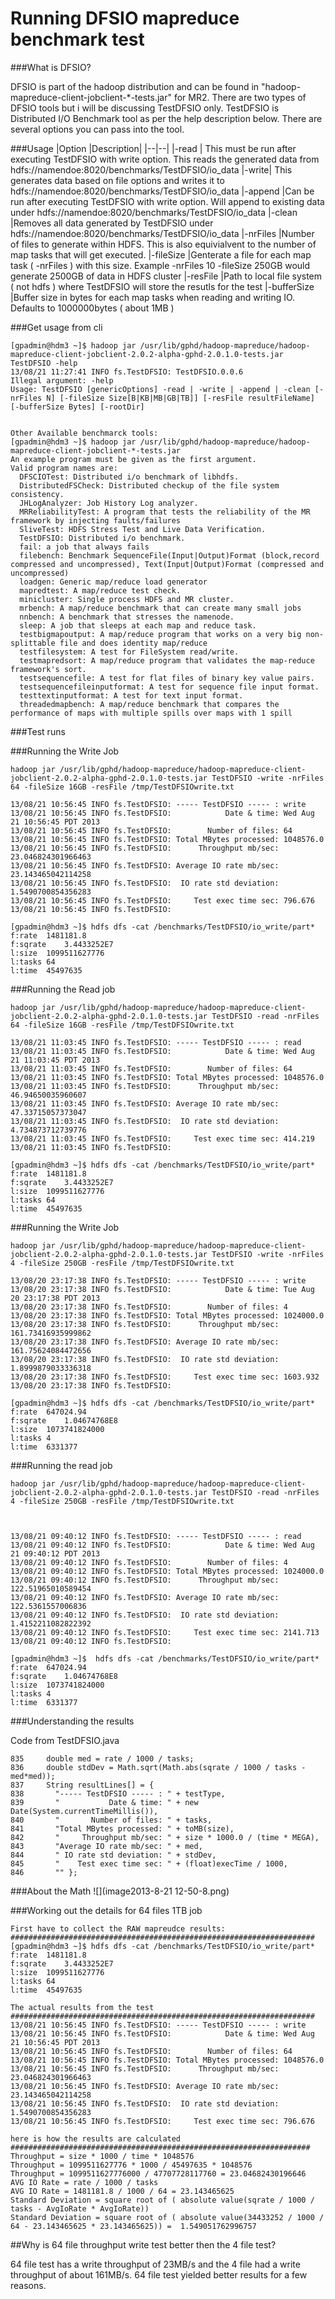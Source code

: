 # Running DFSIO mapreduce benchmark test

###What is DFSIO?

DFSIO is part of the hadoop distribution and can be found in "hadoop-mapreduce-client-jobclient-*-tests.jar" for MR2.   There are two types of DFSIO tools but i will be discussing TestDFSIO only.  TestDFSIO is Distributed I/O Benchmark tool as per the help description below.  There are several options you can pass into the tool.

###Usage
|Option	|Description|
|--|--|
|-read | This must be run after executing TestDFSIO with write option. This reads the generated data from hdfs://namendoe:8020/benchmarks/TestDFSIO/io_data
|-write| This generates data based on file options and writes it to hdfs://namendoe:8020/benchmarks/TestDFSIO/io_data
|-append |Can be run after executing TestDFSIO with write option. Will append to existing data under hdfs://namendoe:8020/benchmarks/TestDFSIO/io_data
|-clean	|Removes all data generated by TestDFSIO under hdfs://namendoe:8020/benchmarks/TestDFSIO/io_data
|-nrFiles	|Number of files to generate within HDFS. This is also equivialvent to the number of map tasks that will get executed.
|-fileSize	|Genterate a file for each map task ( -nrFiles ) with this size. Example -nrFiles 10 -fileSize 250GB would generate 2500GB of data in HDFS cluster
|-resFile	|Path to local file system ( not hdfs ) where TestDFSIO will store the resutls for the test
|-bufferSize	|Buffer size in bytes for each map tasks when reading and writing IO. Defaults to 1000000bytes ( about 1MB )

###Get usage from cli

```
[gpadmin@hdm3 ~]$ hadoop jar /usr/lib/gphd/hadoop-mapreduce/hadoop-mapreduce-client-jobclient-2.0.2-alpha-gphd-2.0.1.0-tests.jar TestDFSIO -help
13/08/21 11:27:41 INFO fs.TestDFSIO: TestDFSIO.0.0.6
Illegal argument: -help
Usage: TestDFSIO [genericOptions] -read | -write | -append | -clean [-nrFiles N] [-fileSize Size[B|KB|MB|GB|TB]] [-resFile resultFileName] [-bufferSize Bytes] [-rootDir]
 
 
Other Available benchmarck tools:
[gpadmin@hdm3 ~]$ hadoop jar /usr/lib/gphd/hadoop-mapreduce/hadoop-mapreduce-client-jobclient-*-tests.jar
An example program must be given as the first argument.
Valid program names are:
  DFSCIOTest: Distributed i/o benchmark of libhdfs.
  DistributedFSCheck: Distributed checkup of the file system consistency.
  JHLogAnalyzer: Job History Log analyzer.
  MRReliabilityTest: A program that tests the reliability of the MR framework by injecting faults/failures
  SliveTest: HDFS Stress Test and Live Data Verification.
  TestDFSIO: Distributed i/o benchmark.
  fail: a job that always fails
  filebench: Benchmark SequenceFile(Input|Output)Format (block,record compressed and uncompressed), Text(Input|Output)Format (compressed and uncompressed)
  loadgen: Generic map/reduce load generator
  mapredtest: A map/reduce test check.
  minicluster: Single process HDFS and MR cluster.
  mrbench: A map/reduce benchmark that can create many small jobs
  nnbench: A benchmark that stresses the namenode.
  sleep: A job that sleeps at each map and reduce task.
  testbigmapoutput: A map/reduce program that works on a very big non-splittable file and does identity map/reduce
  testfilesystem: A test for FileSystem read/write.
  testmapredsort: A map/reduce program that validates the map-reduce framework's sort.
  testsequencefile: A test for flat files of binary key value pairs.
  testsequencefileinputformat: A test for sequence file input format.
  testtextinputformat: A test for text input format.
  threadedmapbench: A map/reduce benchmark that compares the performance of maps with multiple spills over maps with 1 spill
```

###Test runs

###Running the Write Job
```
hadoop jar /usr/lib/gphd/hadoop-mapreduce/hadoop-mapreduce-client-jobclient-2.0.2-alpha-gphd-2.0.1.0-tests.jar TestDFSIO -write -nrFiles 64 -fileSize 16GB -resFile /tmp/TestDFSIOwrite.txt

13/08/21 10:56:45 INFO fs.TestDFSIO: ----- TestDFSIO ----- : write
13/08/21 10:56:45 INFO fs.TestDFSIO:            Date & time: Wed Aug 21 10:56:45 PDT 2013
13/08/21 10:56:45 INFO fs.TestDFSIO:        Number of files: 64
13/08/21 10:56:45 INFO fs.TestDFSIO: Total MBytes processed: 1048576.0
13/08/21 10:56:45 INFO fs.TestDFSIO:      Throughput mb/sec: 23.046824301966463
13/08/21 10:56:45 INFO fs.TestDFSIO: Average IO rate mb/sec: 23.143465042114258
13/08/21 10:56:45 INFO fs.TestDFSIO:  IO rate std deviation: 1.5490700854356283
13/08/21 10:56:45 INFO fs.TestDFSIO:     Test exec time sec: 796.676
13/08/21 10:56:45 INFO fs.TestDFSIO:

[gpadmin@hdm3 ~]$ hdfs dfs -cat /benchmarks/TestDFSIO/io_write/part*
f:rate	1481181.8
f:sqrate	3.4433252E7
l:size	1099511627776
l:tasks	64
l:time	45497635
```

###Running the Read job

```
hadoop jar /usr/lib/gphd/hadoop-mapreduce/hadoop-mapreduce-client-jobclient-2.0.2-alpha-gphd-2.0.1.0-tests.jar TestDFSIO -read -nrFiles 64 -fileSize 16GB -resFile /tmp/TestDFSIOwrite.txt

13/08/21 11:03:45 INFO fs.TestDFSIO: ----- TestDFSIO ----- : read
13/08/21 11:03:45 INFO fs.TestDFSIO:            Date & time: Wed Aug 21 11:03:45 PDT 2013
13/08/21 11:03:45 INFO fs.TestDFSIO:        Number of files: 64
13/08/21 11:03:45 INFO fs.TestDFSIO: Total MBytes processed: 1048576.0
13/08/21 11:03:45 INFO fs.TestDFSIO:      Throughput mb/sec: 46.94650035960607
13/08/21 11:03:45 INFO fs.TestDFSIO: Average IO rate mb/sec: 47.33715057373047
13/08/21 11:03:45 INFO fs.TestDFSIO:  IO rate std deviation: 4.734873712739776
13/08/21 11:03:45 INFO fs.TestDFSIO:     Test exec time sec: 414.219
13/08/21 11:03:45 INFO fs.TestDFSIO:

[gpadmin@hdm3 ~]$ hdfs dfs -cat /benchmarks/TestDFSIO/io_write/part*
f:rate	1481181.8
f:sqrate	3.4433252E7
l:size	1099511627776
l:tasks	64
l:time	45497635
```

###Running the Write Job
```
hadoop jar /usr/lib/gphd/hadoop-mapreduce/hadoop-mapreduce-client-jobclient-2.0.2-alpha-gphd-2.0.1.0-tests.jar TestDFSIO -write -nrFiles 4 -fileSize 250GB -resFile /tmp/TestDFSIOwrite.txt

13/08/20 23:17:38 INFO fs.TestDFSIO: ----- TestDFSIO ----- : write
13/08/20 23:17:38 INFO fs.TestDFSIO:            Date & time: Tue Aug 20 23:17:38 PDT 2013
13/08/20 23:17:38 INFO fs.TestDFSIO:        Number of files: 4
13/08/20 23:17:38 INFO fs.TestDFSIO: Total MBytes processed: 1024000.0
13/08/20 23:17:38 INFO fs.TestDFSIO:      Throughput mb/sec: 161.73416935999862
13/08/20 23:17:38 INFO fs.TestDFSIO: Average IO rate mb/sec: 161.75624084472656
13/08/20 23:17:38 INFO fs.TestDFSIO:  IO rate std deviation: 1.8999879033336318
13/08/20 23:17:38 INFO fs.TestDFSIO:     Test exec time sec: 1603.932
13/08/20 23:17:38 INFO fs.TestDFSIO:

[gpadmin@hdm3 ~]$ hdfs dfs -cat /benchmarks/TestDFSIO/io_write/part*
f:rate	647024.94
f:sqrate	1.04674768E8
l:size	1073741824000
l:tasks	4
l:time	6331377
```

###Running the read job
```
hadoop jar /usr/lib/gphd/hadoop-mapreduce/hadoop-mapreduce-client-jobclient-2.0.2-alpha-gphd-2.0.1.0-tests.jar TestDFSIO -read -nrFiles 4 -fileSize 250GB -resFile /tmp/TestDFSIOwrite.txt


 
13/08/21 09:40:12 INFO fs.TestDFSIO: ----- TestDFSIO ----- : read
13/08/21 09:40:12 INFO fs.TestDFSIO:            Date & time: Wed Aug 21 09:40:12 PDT 2013
13/08/21 09:40:12 INFO fs.TestDFSIO:        Number of files: 4
13/08/21 09:40:12 INFO fs.TestDFSIO: Total MBytes processed: 1024000.0
13/08/21 09:40:12 INFO fs.TestDFSIO:      Throughput mb/sec: 122.51965010589454
13/08/21 09:40:12 INFO fs.TestDFSIO: Average IO rate mb/sec: 122.5361557006836
13/08/21 09:40:12 INFO fs.TestDFSIO:  IO rate std deviation: 1.4152211082822392
13/08/21 09:40:12 INFO fs.TestDFSIO:     Test exec time sec: 2141.713
13/08/21 09:40:12 INFO fs.TestDFSIO:

[gpadmin@hdm3 ~]$  hdfs dfs -cat /benchmarks/TestDFSIO/io_write/part*
f:rate	647024.94
f:sqrate	1.04674768E8
l:size	1073741824000
l:tasks	4
l:time	6331377
```

###Understanding the results

Code from TestDFSIO.java

```
835     double med = rate / 1000 / tasks;
836     double stdDev = Math.sqrt(Math.abs(sqrate / 1000 / tasks - med*med));
837     String resultLines[] = {
838       "----- TestDFSIO ----- : " + testType,
839       "           Date & time: " + new Date(System.currentTimeMillis()),
840       "       Number of files: " + tasks,
841       "Total MBytes processed: " + toMB(size),
842       "     Throughput mb/sec: " + size * 1000.0 / (time * MEGA),
843       "Average IO rate mb/sec: " + med,
844       " IO rate std deviation: " + stdDev,
845       "    Test exec time sec: " + (float)execTime / 1000,
846       "" };
```

###About the Math
![](image2013-8-21 12-50-8.png)

###Working out the details for 64 files 1TB job
```
First have to collect the RAW mapreudce results:
####################################################################
[gpadmin@hdm3 ~]$ hdfs dfs -cat /benchmarks/TestDFSIO/io_write/part*
f:rate	1481181.8
f:sqrate	3.4433252E7
l:size	1099511627776
l:tasks	64
l:time	45497635
 
The actual results from the test
####################################################################
13/08/21 10:56:45 INFO fs.TestDFSIO: ----- TestDFSIO ----- : write
13/08/21 10:56:45 INFO fs.TestDFSIO:            Date & time: Wed Aug 21 10:56:45 PDT 2013
13/08/21 10:56:45 INFO fs.TestDFSIO:        Number of files: 64
13/08/21 10:56:45 INFO fs.TestDFSIO: Total MBytes processed: 1048576.0
13/08/21 10:56:45 INFO fs.TestDFSIO:      Throughput mb/sec: 23.046824301966463
13/08/21 10:56:45 INFO fs.TestDFSIO: Average IO rate mb/sec: 23.143465042114258
13/08/21 10:56:45 INFO fs.TestDFSIO:  IO rate std deviation: 1.5490700854356283
13/08/21 10:56:45 INFO fs.TestDFSIO:     Test exec time sec: 796.676

here is how the results are calculated
###################################################################
Throughput = size * 1000 / time * 1048576
Throughput = 1099511627776 * 1000 / 45497635 * 1048576
Throughput = 1099511627776000 / 47707728117760 = 23.04682430196646
AVG IO Rate = rate / 1000 / tasks
AVG IO Rate = 1481181.8 / 1000 / 64 = 23.143465625
Standard Deviation = square root of ( absolute value(sqrate / 1000 / tasks - AvgIoRate * AvgIoRate))
Standard Deviation = square root of ( absolute value(34433252 / 1000 / 64 - 23.143465625 * 23.143465625)) =  1.549051762996757
```

##Why is 64 file throughput write test better then the 4 file test?

64 file test has a write throughput of 23MB/s and the 4 file had a write throughput of about 161MB/s.  64 file test yielded better results for a few reasons.
